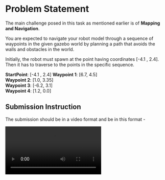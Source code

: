 # Problem Statement

The main challenge posed in this task as mentioned earlier is of  **Mapping and Navigation**.

You are expected to navigate your robot model through a sequence of waypoints in the given gazebo world by planning a path that avoids the walls and obstacles in the world.

Initially, the robot must spawn at the point having coordinates [-4.1 , 2.4]. Then it has to traverse to the points in the specific sequence.

**StartPoint**: [-4.1 , 2.4]
**Waypoint 1**: [6.7, 4.5]  
**Waypoint 2**: [1.0, 3.35]  
**Waypoint 3**: [-6.2, 3.1]  
**Waypoint 4**: [1.2, 0.0]  


## Submission Instruction

The submission should be in a video format and be in this format - 

![](Images/Vid.mp4)